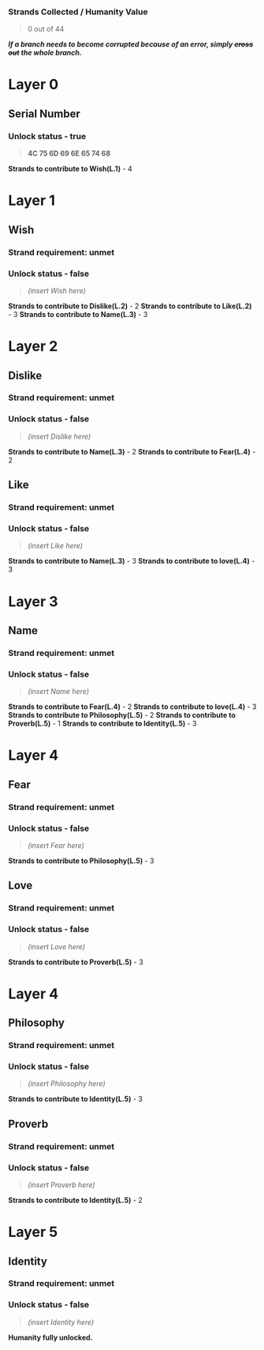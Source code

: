### Strands Collected / Humanity Value
> 0 out of 44

***If a branch needs to become corrupted because of an error, simply ~~cross out~~ the whole branch.***

# Layer 0
## Serial Number
### Unlock status - true
> **4C 75 6D 69 6E 65 74 68**

**Strands to contribute to Wish(L.1)** - 4

# Layer 1
## Wish
### Strand requirement: unmet
### Unlock status - false
> *(insert Wish here)*

**Strands to contribute to Dislike(L.2)** - 2
**Strands to contribute to Like(L.2)** - 3
**Strands to contribute to Name(L.3)** - 3

# Layer 2
## Dislike
### Strand requirement: unmet 
### Unlock status - false 
> *(insert Dislike here)*

**Strands to contribute to Name(L.3)** - 2
**Strands to contribute to Fear(L.4)** - 2
## Like
### Strand requirement: unmet 
### Unlock status - false 
> *(insert Like here)*

**Strands to contribute to Name(L.3)** - 3
**Strands to contribute to love(L.4)** - 3

# Layer 3
## Name
### Strand requirement: unmet 
### Unlock status - false 
> *(insert Name here)*

**Strands to contribute to Fear(L.4)** - 2
**Strands to contribute to love(L.4)** - 3
**Strands to contribute to Philosophy(L.5)** - 2
**Strands to contribute to Proverb(L.5)** - 1
**Strands to contribute to Identity(L.5)** - 3

# Layer 4
## Fear
### Strand requirement: unmet 
### Unlock status - false 
> *(insert Fear here)*

**Strands to contribute to Philosophy(L.5)** - 3
## Love
### Strand requirement: unmet 
### Unlock status - false 
> *(insert Love here)*

**Strands to contribute to Proverb(L.5)** - 3

# Layer 4
## Philosophy
### Strand requirement: unmet 
### Unlock status - false 
> *(insert Philosophy here)*

**Strands to contribute to Identity(L.5)** - 3
## Proverb
### Strand requirement: unmet 
### Unlock status - false 
> *(insert Proverb here)*

**Strands to contribute to Identity(L.5)** - 2

# Layer 5

## Identity
### Strand requirement: unmet 
### Unlock status - false 
> *(insert Identity here)*

**Humanity fully unlocked.**